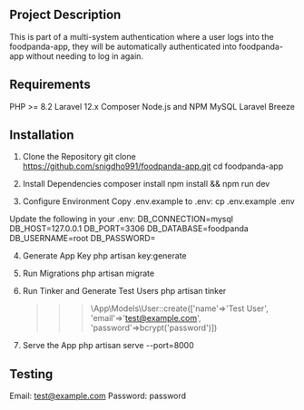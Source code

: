 ## Project Description

This is part of a multi-system authentication where a user logs into the foodpanda-app, they will be automatically authenticated into foodpanda-app without needing to log in again.


## Requirements

PHP >= 8.2
Laravel 12.x
Composer
Node.js and NPM
MySQL
Laravel Breeze


## Installation

1. Clone the Repository
git clone https://github.com/snigdho991/foodpanda-app.git
cd foodpanda-app

2. Install Dependencies
composer install
npm install && npm run dev

3. Configure Environment
Copy .env.example to .env:
cp .env.example .env

Update the following in your .env:
DB_CONNECTION=mysql
DB_HOST=127.0.0.1
DB_PORT=3306
DB_DATABASE=foodpanda
DB_USERNAME=root
DB_PASSWORD=

4. Generate App Key
php artisan key:generate

5. Run Migrations
php artisan migrate

6. Run Tinker and Generate Test Users
php artisan tinker
    >>> \App\Models\User::create(['name'=>'Test User', 'email'=>'test@example.com', 'password'=>bcrypt('password')])

7. Serve the App
php artisan serve --port=8000


## Testing
Email: test@example.com
Password: password
